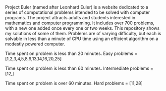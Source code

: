 Project Euler (named after Leonhard Euler) is a website dedicated to a series of computational problems intended to be solved with computer programs.
The project attracts adults and students interested in mathematics and computer programming.
It includes over 700 problems, with a new one added once every one or two weeks. This repository shows my solutions of some of them.
Problems are of varying difficulty, but each is solvable in less than a minute of CPU time using an efficient algorithm on a modestly powered computer.

Time spent on problem is less than 20 minutes.
Easy problems = [1,2,3,4,5,8,9,13,14,16,20,25]

Time spent on problem is less than 60 minutes.
Intermediate problems = [12,]

Time spent on problem is over 60 minutes.
Hard problems = [11,28]


